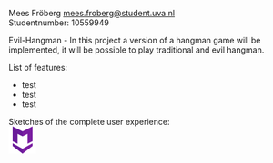 Mees Fröberg <mees.froberg@student.uva.nl><br/>
Studentnumber: 10559949

Evil-Hangman - In this project a version of a hangman game will be implemented, it will be possible to play traditional and evil hangman.

List of features:
- test
- test
- test

Sketches of the complete user experience:<br/>
![alt text](https://github.com/adam-p/markdown-here/raw/master/src/common/images/icon48.png "sketches")
